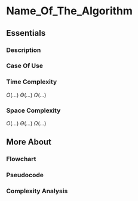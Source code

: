 # Name_Of_The_Algorithm

## Essentials

### Description

### Case Of Use

### Time Complexity

$O(\dots)$
$\Theta(\dots)$
$\Omega(\dots)$

### Space Complexity

$O(\dots)$
$\Theta(\dots)$
$\Omega(\dots)$

## More About

### Flowchart

### Pseudocode

### Complexity Analysis
